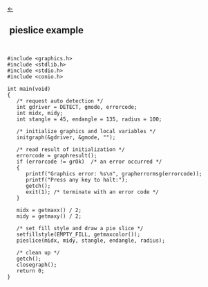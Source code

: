 <a class="whitespacepre" href="circle.md#examples"> ← </a>

## &nbsp;pieslice example&nbsp;

``` ```<br>

```
#include <graphics.h>
#include <stdlib.h>
#include <stdio.h>
#include <conio.h>

int main(void)
{
   /* request auto detection */
   int gdriver = DETECT, gmode, errorcode;
   int midx, midy;
   int stangle = 45, endangle = 135, radius = 100;

   /* initialize graphics and local variables */
   initgraph(&gdriver, &gmode, "");

   /* read result of initialization */
   errorcode = graphresult();
   if (errorcode != grOk)  /* an error occurred */
   {
      printf("Graphics error: %s\n", grapherrormsg(errorcode));
      printf("Press any key to halt:");
      getch();
      exit(1); /* terminate with an error code */
   }

   midx = getmaxx() / 2;
   midy = getmaxy() / 2;

   /* set fill style and draw a pie slice */
   setfillstyle(EMPTY_FILL, getmaxcolor());
   pieslice(midx, midy, stangle, endangle, radius);

   /* clean up */
   getch();
   closegraph();
   return 0;
}
```